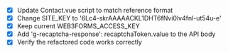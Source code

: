 - [x] Update Contact.vue script to match reference format
- [x] Change SITE_KEY to '6Lc4-skrAAAAACKL1DHT6fNvi0lv4fnl-ut54u-e'
- [x] Keep current WEB3FORMS_ACCESS_KEY
- [x] Add 'g-recaptcha-response': recaptchaToken.value to the API body
- [x] Verify the refactored code works correctly
